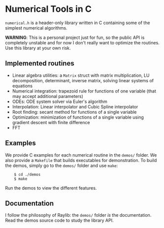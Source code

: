 # Numerical Tools in C
`numerical.h` is a header-only library written in C containing some of the simplest numerical algorithms.

**WARNING**: This is a personal project just for fun, so the public API is completely unstable and for now I don't really want to optimize the routines. Use this library at your own risk.

## Implemented routines
  - Linear algebra utilities: a `Matrix` struct with matrix multiplication, LU decomposition, determinant, inverse matrix, solving linear systems of equations
  - Numerical integration: trapezoid rule for functions of one variable (that may accept additional parameters)
  - ODEs: ODE system solver via Euler's algorithm
  - Interpolation: Linear interpolator and Cubic Spline interpolator
  - Root finding: secant method for functions of a single variable
  - Optimization: minimization of functions of a single variable using gradient descent with finite difference
  - FFT

## Examples
We provide C examples for each numerical routine in the `demos/` folder. We also provide a `Makefile` that builds executables for demonstration. To build the demos, simply go to the `demos/` folder and use `make`:

```console
    $ cd ./demos
    $ make
```

Run the demos to view the different features.

## Documentation
I follow the philosophy of Raylib: the `demos/` folder *is* the documentation. Read the demos source code to study the library API. 
